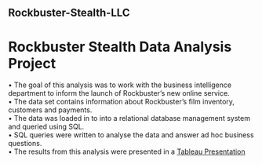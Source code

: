 ## Rockbuster-Stealth-LLC
# Rockbuster Stealth Data Analysis Project 

•	The goal of this analysis was to work with the business intelligence department to inform the launch of Rockbuster’s new online service.  
•	The data set contains information about Rockbuster’s film inventory, customers and payments.   
•	The data was loaded in to into a relational database management system and queried using SQL.  
•	SQL queries were written to analyse the data and answer ad hoc business questions.  
•	The results from this analysis were presented in a [Tableau Presentation](https://public.tableau.com/profile/rebecca3609#!/vizhome/RockbusterStealthLLC/RockbusterStealthLLC)  

